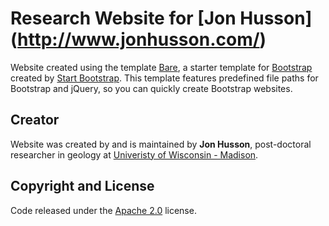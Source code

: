 # Research Website for [Jon Husson] (http://www.jonhusson.com/)

Website created using the template [Bare](http://startbootstrap.com/template-overviews/bare/), a starter template for [Bootstrap](http://getbootstrap.com/) created by [Start Bootstrap](http://startbootstrap.com/). This template features predefined file paths for Bootstrap and jQuery, so you can quickly create Bootstrap websites.

## Creator

Website was created by and is maintained by **Jon Husson**, post-doctoral researcher in geology at [Univeristy of Wisconsin - Madison](http://geoscience.wisc.edu/geoscience/).

## Copyright and License

Code released under the [Apache 2.0](https://github.com/IronSummitMedia/startbootstrap-bare/blob/gh-pages/LICENSE) license.